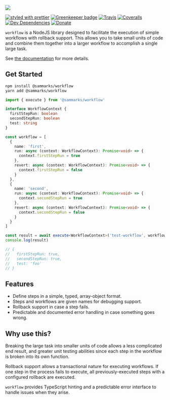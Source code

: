 ![][header-image]

[![styled with prettier](https://img.shields.io/badge/styled_with-prettier-ff69b4.svg)](https://github.com/prettier/prettier)
[![Greenkeeper badge](https://badges.greenkeeper.io/sammarks/workflow.svg)](https://greenkeeper.io/)
[![Travis](https://img.shields.io/travis/sammarks/workflow.svg)](https://travis-ci.org/sammarks/workflow)
[![Coveralls](https://img.shields.io/coveralls/sammarks/workflow.svg)](https://coveralls.io/github/sammarks/workflow)
[![Dev Dependencies](https://david-dm.org/sammarks/workflow/dev-status.svg)](https://david-dm.org/sammarks/workflow?type=dev)
[![Donate](https://img.shields.io/badge/donate-paypal-blue.svg)](https://paypal.me/sammarks15)

`workflow` is a NodeJS library designed to facilitate the execution of simple workflows with
rollback support. This allows you to take small units of code and combine them together into
a larger workflow to accomplish a single large task.

See [the documentation](https://sammarks.github.io/workflow/) for more details.

## Get Started

```sh
npm install @sammarks/workflow
yarn add @sammarks/workflow
```

```typescript
import { execute } from '@sammarks/workflow'

interface WorkflowContext {
  firstStepRun: boolean
  secondStepRun: boolean
  test: string
}

const workflow = [
  {
    name: 'first',
    run: async (context: WorkflowContext): Promise<void> => {
      context.firstStepRun = true
    },
    revert: async (context: WorkflowContext): Promise<void> => {
      context.firstStepRun = false
    }
  },
  {
    name: 'second',
    run: async (context: WorkflowContext): Promise<void> => {
      context.secondStepRun = true
    },
    revert: async (context: WorkflowContext): Promise<void> => {
      context.secondStepRun = false
    }
  }
]

const result = await execute<WorkflowContext>('test-workflow', workflow, { test: 'foo' })
console.log(result)

// {
//   firstStepRun: true,
//   secondStepRun: true,
//   test: 'foo'
// }
```

## Features

- Define steps in a simple, typed, array-object format.
- Steps and workflows are given names for debugging support.
- Rollback support in case a step fails.
- Predictable and documented error handling in case something goes wrong.

## Why use this?

Breaking the large task into smaller units of code allows a less complicated end result, and greater
unit testing abilities since each step in the workflow is broken into its own function.

Rollback support allows a transactional nature for executing workflows. If one step in the process
fails to execute, all previously-executed steps with a configured rollback are executed.

`workflow` provides TypeScript hinting and a predictable error interface to handle issues when they
arise.

[header-image]: https://raw.githubusercontent.com/sammarks/art/master/workflow/header.jpg
